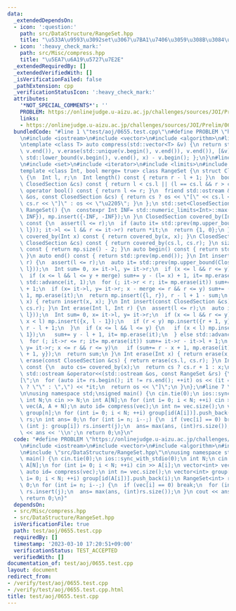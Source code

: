 ```yaml
---
data:
  _extendedDependsOn:
  - icon: ':question:'
    path: src/DataStructure/RangeSet.hpp
    title: "\u533A\u9593\u3092set\u3067\u7BA1\u7406\u3059\u308B\u3084\u3064"
  - icon: ':heavy_check_mark:'
    path: src/Misc/compress.hpp
    title: "\u5EA7\u6A19\u5727\u7E2E"
  _extendedRequiredBy: []
  _extendedVerifiedWith: []
  _isVerificationFailed: false
  _pathExtension: cpp
  _verificationStatusIcon: ':heavy_check_mark:'
  attributes:
    '*NOT_SPECIAL_COMMENTS*': ''
    PROBLEM: https://onlinejudge.u-aizu.ac.jp/challenges/sources/JOI/Prelim/0655
    links:
    - https://onlinejudge.u-aizu.ac.jp/challenges/sources/JOI/Prelim/0655
  bundledCode: "#line 1 \"test/aoj/0655.test.cpp\"\n#define PROBLEM \"https://onlinejudge.u-aizu.ac.jp/challenges/sources/JOI/Prelim/0655\"\
    \n#include <iostream>\n#include <vector>\n#include <algorithm>\n#line 4 \"src/Misc/compress.hpp\"\
    \ntemplate <class T> auto compress(std::vector<T> &v) {\n return std::sort(v.begin(),\
    \ v.end()), v.erase(std::unique(v.begin(), v.end()), v.end()), [&v](T x) { return\
    \ std::lower_bound(v.begin(), v.end(), x) - v.begin(); };\n}\n#line 3 \"src/DataStructure/RangeSet.hpp\"\
    \n#include <set>\n#include <iterator>\n#include <limits>\n#include <cassert>\n\
    template <class Int, bool merge= true> class RangeSet {\n struct ClosedSection\
    \ {\n  Int l, r;\n  Int length() const { return r - l + 1; }\n  bool operator<(const\
    \ ClosedSection &cs) const { return l < cs.l || (l == cs.l && r > cs.r); }\n \
    \ operator bool() const { return l <= r; }\n  friend std::ostream &operator<<(std::ostream\
    \ &os, const ClosedSection &cs) { return cs ? os << \"[\" << cs.l << \",\" <<\
    \ cs.r << \"]\" : os << \"\u2205\"; }\n };\n std::set<ClosedSection> mp;\npublic:\n\
    \ RangeSet() {\n  constexpr Int INF= std::numeric_limits<Int>::max() / 2;\n  mp.insert({INF,\
    \ INF}), mp.insert({-INF, -INF});\n }\n ClosedSection covered_by(Int l, Int r)\
    \ const {\n  assert(l <= r);\n  if (auto it= std::prev(mp.upper_bound(ClosedSection{l,\
    \ l})); it->l <= l && r <= it->r) return *it;\n  return {1, 0};\n }\n ClosedSection\
    \ covered_by(Int x) const { return covered_by(x, x); }\n ClosedSection covered_by(const\
    \ ClosedSection &cs) const { return covered_by(cs.l, cs.r); }\n size_t size()\
    \ const { return mp.size() - 2; }\n auto begin() const { return std::next(mp.begin());\
    \ }\n auto end() const { return std::prev(mp.end()); }\n Int insert(Int l, Int\
    \ r) {\n  assert(l <= r);\n  auto it= std::prev(mp.upper_bound(ClosedSection{l,\
    \ l}));\n  Int sum= 0, x= it->l, y= it->r;\n  if (x <= l && r <= y) return sum;\n\
    \  if (x <= l && l <= y + merge) sum+= y - (l= x) + 1, it= mp.erase(it);\n  else\
    \ std::advance(it, 1);\n  for (; it->r < r; it= mp.erase(it)) sum+= it->r - it->l\
    \ + 1;\n  if (x= it->l, y= it->r; x - merge <= r && r <= y) sum+= (r= y) - x +\
    \ 1, mp.erase(it);\n  return mp.insert({l, r}), r - l + 1 - sum;\n }\n Int insert(Int\
    \ x) { return insert(x, x); }\n Int insert(const ClosedSection &cs) { return insert(cs.l,\
    \ cs.r); }\n Int erase(Int l, Int r) {\n  assert(l <= r);\n  auto it= std::prev(mp.upper_bound(ClosedSection{l,\
    \ l}));\n  Int sum= 0, x= it->l, y= it->r;\n  if (x <= l && r <= y) {\n   if (mp.erase(it);\
    \ x < l) mp.insert({x, l - 1});\n   if (r < y) mp.insert({r + 1, y});\n   return\
    \ r - l + 1;\n  }\n  if (x <= l && l <= y) {\n   if (x < l) mp.insert({x, l -\
    \ 1});\n   sum+= y - l + 1, it= mp.erase(it);\n  } else std::advance(it, 1);\n\
    \  for (; it->r <= r; it= mp.erase(it)) sum+= it->r - it->l + 1;\n  if (x= it->l,\
    \ y= it->r; x <= r && r <= y)\n   if (sum+= r - x + 1, mp.erase(it); r < y) mp.insert({r\
    \ + 1, y});\n  return sum;\n }\n Int erase(Int x) { return erase(x, x); }\n Int\
    \ erase(const ClosedSection &cs) { return erase(cs.l, cs.r); }\n Int mex(Int x)\
    \ const {\n  auto cs= covered_by(x);\n  return cs ? cs.r + 1 : x;\n }\n friend\
    \ std::ostream &operator<<(std::ostream &os, const RangeSet &rs) {\n  os << \"\
    [\";\n  for (auto it= rs.begin(); it != rs.end(); ++it) os << (it == rs.begin()\
    \ ? \"\" : \",\") << *it;\n  return os << \"]\";\n }\n};\n#line 7 \"test/aoj/0655.test.cpp\"\
    \n\nusing namespace std;\nsigned main() {\n cin.tie(0);\n ios::sync_with_stdio(0);\n\
    \ int N;\n cin >> N;\n int A[N];\n for (int i= 0; i < N; ++i) cin >> A[i];\n vector<int>\
    \ vec(A, A + N);\n auto id= compress(vec);\n int n= vec.size();\n vector<int>\
    \ group[n];\n for (int i= 0; i < N; ++i) group[id(A[i])].push_back(i);\n RangeSet<int>\
    \ rs;\n int ans= 0;\n for (int i= n; i--;) {\n  if (vec[i] == 0) break;\n  for\
    \ (int j: group[i]) rs.insert(j);\n  ans= max(ans, (int)rs.size());\n }\n cout\
    \ << ans << '\\n';\n return 0;\n}\n"
  code: "#define PROBLEM \"https://onlinejudge.u-aizu.ac.jp/challenges/sources/JOI/Prelim/0655\"\
    \n#include <iostream>\n#include <vector>\n#include <algorithm>\n#include \"src/Misc/compress.hpp\"\
    \n#include \"src/DataStructure/RangeSet.hpp\"\n\nusing namespace std;\nsigned\
    \ main() {\n cin.tie(0);\n ios::sync_with_stdio(0);\n int N;\n cin >> N;\n int\
    \ A[N];\n for (int i= 0; i < N; ++i) cin >> A[i];\n vector<int> vec(A, A + N);\n\
    \ auto id= compress(vec);\n int n= vec.size();\n vector<int> group[n];\n for (int\
    \ i= 0; i < N; ++i) group[id(A[i])].push_back(i);\n RangeSet<int> rs;\n int ans=\
    \ 0;\n for (int i= n; i--;) {\n  if (vec[i] == 0) break;\n  for (int j: group[i])\
    \ rs.insert(j);\n  ans= max(ans, (int)rs.size());\n }\n cout << ans << '\\n';\n\
    \ return 0;\n}"
  dependsOn:
  - src/Misc/compress.hpp
  - src/DataStructure/RangeSet.hpp
  isVerificationFile: true
  path: test/aoj/0655.test.cpp
  requiredBy: []
  timestamp: '2023-03-10 17:20:51+09:00'
  verificationStatus: TEST_ACCEPTED
  verifiedWith: []
documentation_of: test/aoj/0655.test.cpp
layout: document
redirect_from:
- /verify/test/aoj/0655.test.cpp
- /verify/test/aoj/0655.test.cpp.html
title: test/aoj/0655.test.cpp
---
```


